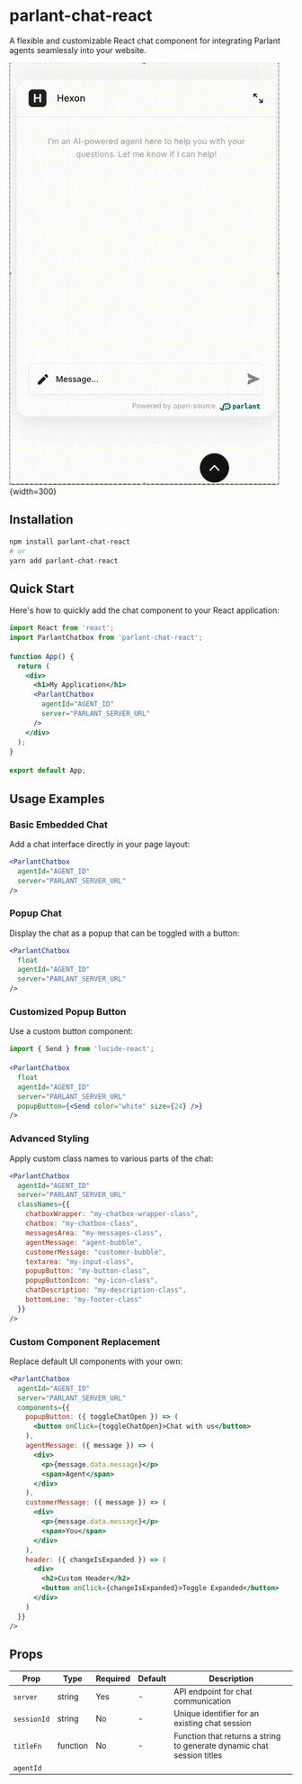 # parlant-chat-react

<!-- ![Build Status](https://img.shields.io/github/actions/workflow/status/menachembrich/parlant-chat-react/ci.yml?branch=main)
![License](https://img.shields.io/github/license/menachembrich/parlant-chat-react)
![npm version](https://img.shields.io/npm/v/parlant-chat-react) -->

A flexible and customizable React chat component for integrating Parlant agents seamlessly into your website.

![Parlant Chatbox Demo](src/assets/chatbox.gif){width=300}

## Installation

```bash
npm install parlant-chat-react
# or
yarn add parlant-chat-react
```

## Quick Start

Here's how to quickly add the chat component to your React application:

```jsx
import React from 'react';
import ParlantChatbox from 'parlant-chat-react';

function App() {
  return (
    <div>
      <h1>My Application</h1>      
      <ParlantChatbox 
        agentId="AGENT_ID"
        server="PARLANT_SERVER_URL" 
      />
    </div>
  );
}

export default App;
```

## Usage Examples

### Basic Embedded Chat

Add a chat interface directly in your page layout:

```jsx
<ParlantChatbox 
  agentId="AGENT_ID"
  server="PARLANT_SERVER_URL" 
/>
```

### Popup Chat

Display the chat as a popup that can be toggled with a button:

```jsx
<ParlantChatbox 
  float 
  agentId="AGENT_ID"
  server="PARLANT_SERVER_URL" 
/>
```

### Customized Popup Button

Use a custom button component:

```jsx
import { Send } from 'lucide-react';

<ParlantChatbox 
  float 
  agentId="AGENT_ID"
  server="PARLANT_SERVER_URL"
  popupButton={<Send color="white" size={24} />} 
/>
```

### Advanced Styling

Apply custom class names to various parts of the chat:

```jsx
<ParlantChatbox 
  agentId="AGENT_ID"
  server="PARLANT_SERVER_URL"
  classNames={{
    chatboxWrapper: "my-chatbox-wrapper-class",
    chatbox: "my-chatbox-class",
    messagesArea: "my-messages-class",
    agentMessage: "agent-bubble",
    customerMessage: "customer-bubble",
    textarea: "my-input-class",
    popupButton: "my-button-class",
    popupButtonIcon: "my-icon-class",
    chatDescription: "my-description-class",
    bottomLine: "my-footer-class"
  }}
/>
```

### Custom Component Replacement

Replace default UI components with your own:

```jsx
<ParlantChatbox 
  agentId="AGENT_ID"
  server="PARLANT_SERVER_URL"
  components={{
    popupButton: ({ toggleChatOpen }) => (
      <button onClick={toggleChatOpen}>Chat with us</button>
    ),
    agentMessage: ({ message }) => (
      <div>
        <p>{message.data.message}</p>
        <span>Agent</span>
      </div>
    ),
    customerMessage: ({ message }) => (
      <div>
        <p>{message.data.message}</p>
        <span>You</span>
      </div>
    ),
    header: ({ changeIsExpanded }) => (
      <div>
        <h2>Custom Header</h2>
        <button onClick={changeIsExpanded}>Toggle Expanded</button>
      </div>
    )
  }}
/>
```

## Props

| Prop                   | Type           | Required | Default | Description                                                                 |
|------------------------|----------------|----------|---------|-----------------------------------------------------------------------------|
| `server`               | string         | Yes      | -       | API endpoint for chat communication                                         |
| `sessionId`            | string         | No       | -       | Unique identifier for an existing chat session                              |
| `titleFn`              | function       | No       | -       | Function that returns a string to generate dynamic chat session titles       |
| `agentId`